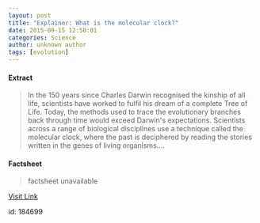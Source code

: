 ```yaml
---
layout: post
title: "Explainer: What is the molecular clock?"
date: 2015-09-15 12:50:01
categories: Science
author: unknown author
tags: [evolution]
---
```



#### Extract
>In the 150 years since Charles Darwin recognised the kinship of all life, scientists have worked to fulfil his dream of a complete Tree of Life. Today, the methods used to trace the evolutionary branches back through time would exceed Darwin's expectations. Scientists across a range of biological disciplines use a technique called the molecular clock, where the past is deciphered by reading the stories written in the genes of living organisms....

#### Factsheet
>factsheet unavailable

[Visit Link](http://phys.org/news/2015-09-molecular-clock.html)

id:  184699


